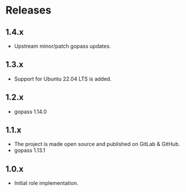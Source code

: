 # Releases

## 1.4.x

- Upstream minor/patch gopass updates.

## 1.3.x

- Support for Ubuntu 22.04 LTS is added.

## 1.2.x

- gopass 1.14.0

## 1.1.x

- The project is made open source and published on GitLab & GitHub.
- gopass 1.13.1

## 1.0.x

- Initial role implementation.
